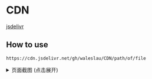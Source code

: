 # CDN  

[jsdelivr](https://www.jsdelivr.com/?docs=gh)  

## How to use  

`https://cdn.jsdelivr.net/gh/waleslau/CDN/path/of/file`

<details>
  <summary>页面截图 (点击展开)</summary>
![](https://cdn.jsdelivr.net/gh/waleslau/CDN/img/20200323131051.gif)
</details>
